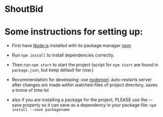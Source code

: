 # ShoutBid

# Some instructions for setting up:
* First have [Node.js](https://nodejs.org/) installed with its package manager [npm](https://www.npmjs.com/get-npm)

* Run `npm install` to install dependencies correctly.

* Then run `npm start` to start the project (script for `npm start` are found in `package.json`, but keep default for now.)

* Recommendation for developing: use [nodemon](https://nodemon.io/): auto-restarts server after changes are made within watched-files of project directory, saves a tonne of time lol

* also if you are installing a package for the project, PLEASE use the --save property so it can save as a dependency in your package file: `npm install --save packagename`
